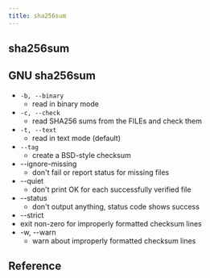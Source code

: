 ```yaml
---
title: sha256sum
---
```


## sha256sum

## GNU sha256sum

* `-b, --binary`
    * read in binary mode
* `-c, --check`
    * read SHA256 sums from the FILEs and check them
* `-t, --text`
    * read in text mode (default)
* `--tag`
    * create a BSD-style checksum
* --ignore-missing
    * don't fail or report status for missing files
* --quiet
    * don't print OK for each successfully verified file
* --status
    * don't output anything, status code shows success
* --strict
* exit non-zero for improperly formatted checksum lines
* -w, --warn
    * warn about improperly formatted checksum lines

## Reference
